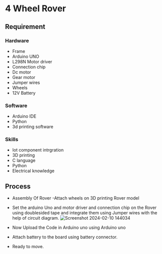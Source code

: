 # 4 Wheel Rover
##  Requirement

 ### Hardware

 - Frame
 - Arduino UNO
 - L298N Motor driver
 - Connection chip
 - Dc motor
 - Gear motor
 - Jumper wires
 - Wheels
 - 12V Battery

### Software

 - Arduino IDE
 - Python
 - 3d printing software
 
 ### Skills
 
 - Iot component intrgration
 - 3D printing
 - C language
 - Python
 - Electrical knowledge
 
 ## Process
 
 - Assembly Of Rover 
 -Attach wheels on 3D printing Rover model
 
 - Set the arduino Uno and motor driver and connection chip on the Rover using doublesided tape and integrate them using Jumper wires with the help of circuit diagram.
  ![Screenshot 2024-02-10 144034](https://github.com/Rishiekak/Rover/assets/129143946/590748b4-8a5e-4fe8-928d-2b875c50a977)

 - Now Upload the Code in Arduino uno using Arduino uno
 - Attach battery to the board using battery connector.
 - Ready to move.
